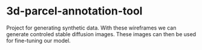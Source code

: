 # 3d-parcel-annotation-tool
Project for generating synthetic data. 
With these wireframes we can generate controled stable diffusion images.
These images can then be used for fine-tuning our model. 

